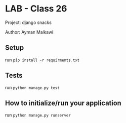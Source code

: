 # LAB - Class 26

Project: django snacks

Author: Ayman Malkawi

## Setup

run ```pip install -r requirments.txt```

## Tests

run ```python manage.py test```

## How to initialize/run your application

run ```python manage.py runserver```
